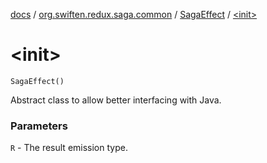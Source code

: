 [docs](../../index.md) / [org.swiften.redux.saga.common](../index.md) / [SagaEffect](index.md) / [&lt;init&gt;](./-init-.md)

# &lt;init&gt;

`SagaEffect()`

Abstract class to allow better interfacing with Java.

### Parameters

`R` - The result emission type.